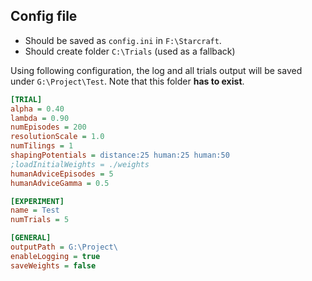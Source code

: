 ## Config file

- Should be saved as `config.ini` in `F:\Starcraft`.
- Should create folder `C:\Trials` (used as a fallback)

Using following configuration, the log and all trials output will be saved under `G:\Project\Test`. Note that this folder **has to exist**.

```ini
[TRIAL]
alpha = 0.40
lambda = 0.90
numEpisodes = 200
resolutionScale = 1.0
numTilings = 1
shapingPotentials = distance:25 human:25 human:50
;loadInitialWeights = ./weights
humanAdviceEpisodes = 5
humanAdviceGamma = 0.5

[EXPERIMENT]
name = Test
numTrials = 5

[GENERAL]
outputPath = G:\Project\
enableLogging = true
saveWeights = false
```
